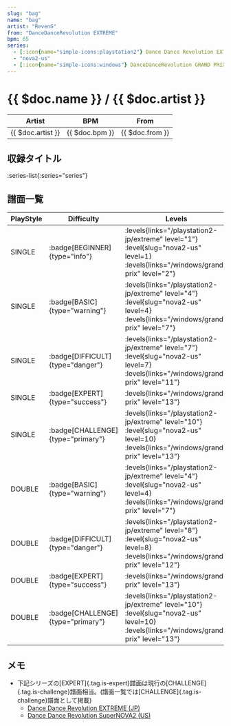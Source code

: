 ```yaml
---
slug: "bag"
name: "bag"
artist: "RevenG"
from: "DanceDanceRevolution EXTREME"
bpm: 65
series:
  - [:icon{name="simple-icons:playstation2"} Dance Dance Revolution EXTREME :icon{name="flag:jp-4x3"}](/playstation2-jp/extreme)
  - "nova2-us"
  - [:icon{name="simple-icons:windows"} DanceDanceRevolution GRAND PRIX](/windows/grand-prix)
---
```


# {{ $doc.name }} / {{ $doc.artist }}

|Artist|BPM|From|
|------|---|----|
|{{ $doc.artist }}|{{ $doc.bpm }}|{{ $doc.from }}|

## 収録タイトル

:series-list{:series="series"}

## 譜面一覧

|PlayStyle|Difficulty|Levels|Notes|Movie|
|---------|----------|------|-----|-----|
|SINGLE| :badge[BEGINNER]{type="info"}| :levels{links="/playstation2-jp/extreme" level="1"} :level{slug="nova2-us" level=1}  :levels{links="/windows/grand-prix" level="2"}|45/0||
|SINGLE| :badge[BASIC]{type="warning"}| :levels{links="/playstation2-jp/extreme" level="4"} :level{slug="nova2-us" level=4}  :levels{links="/windows/grand-prix" level="7"}|149/0||
|SINGLE| :badge[DIFFICULT]{type="danger"}| :levels{links="/playstation2-jp/extreme" level="7"} :level{slug="nova2-us" level=7}  :levels{links="/windows/grand-prix" level="11"}|208/0||
|SINGLE| :badge[EXPERT]{type="success"}| :levels{links="/windows/grand-prix" level="13"}|382/0||
|SINGLE| :badge[CHALLENGE]{type="primary"}| :levels{links="/playstation2-jp/extreme" level="10"} :level{slug="nova2-us" level=10}  :levels{links="/windows/grand-prix" level="13"}|382/0||
|DOUBLE| :badge[BASIC]{type="warning"}| :levels{links="/playstation2-jp/extreme" level="4"} :level{slug="nova2-us" level=4}  :levels{links="/windows/grand-prix" level="7"}|148/0||
|DOUBLE| :badge[DIFFICULT]{type="danger"}| :levels{links="/playstation2-jp/extreme" level="8"} :level{slug="nova2-us" level=8}  :levels{links="/windows/grand-prix" level="12"}|217/0||
|DOUBLE| :badge[EXPERT]{type="success"}| :levels{links="/windows/grand-prix" level="13"}|360/0||
|DOUBLE| :badge[CHALLENGE]{type="primary"}| :levels{links="/playstation2-jp/extreme" level="10"} :level{slug="nova2-us" level=10}  :levels{links="/windows/grand-prix" level="13"}|360/0||

## メモ

- 下記シリーズの[EXPERT]{.tag.is-expert}譜面は現行の[CHALLENGE]{.tag.is-challenge}譜面相当。(譜面一覧では[CHALLENGE]{.tag.is-challenge}譜面として掲載)
  - [Dance Dance Revolution EXTREME (JP)](/series/ext-jp)
  - [Dance Dance Revolution SuperNOVA2 (US)](/series/nova2-us)
